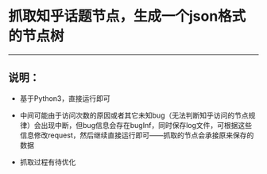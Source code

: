 # 抓取知乎话题节点，生成一个json格式的节点树

---

## 说明：

* 基于Python3，直接运行即可

* 中间可能由于访问次数的原因或者其它未知bug（无法判断知乎访问的节点规律）会出现中断，但bug信息会存在bugInf，同时保存log文件，可根据这些信息修改request，然后继续直接运行即可——抓取的节点会承接原来保存的数据

* 抓取过程有待优化
